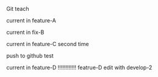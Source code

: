 Git teach

current in feature-A

current in fix-B

current in feature-C second time

push to github test

current in feature-D !!!!!!!!!!!!
featrue-D edit with develop-2
